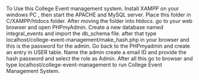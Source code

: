 To Use this College Event management system. Install XAMPP on your windows PC , then start the APACHE and MySQL server. Place this folder in C/XAMPP/htdocs folder.
After moving the folder into htdocs. go to your web browser and open PHPmyAdmin. Create a new database named integral_events and import the db_schema file.
after that type localhost/college-event-management/make_hash.php in your browser and this is the password for the admin. Go back to the PHPmyadmin and create an entry in USER table. Name the admin create a email ID and provide the hash password and select the role as Admin.
After all this go to browser and type localhost/college-event-management to run College Event Management System.
